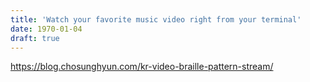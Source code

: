 ```yaml
---
title: 'Watch your favorite music video right from your terminal'
date: 1970-01-04
draft: true
---
```


https://blog.chosunghyun.com/kr-video-braille-pattern-stream/
